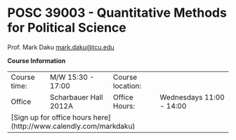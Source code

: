 # POSC 39003 - Quantitative Methods for Political Science
Prof. Mark Daku [mark.daku@tcu.edu](mailto:mark.daku@tcu.edu)

**Course Information**

<table>
  <tr><td>Course time:</td> <td>M/W 15:30 - 17:00 </td><td>Course location: </td><td></td></tr>
  <tr><td>Office</td><td>Scharbauer Hall 2012A </td><td>Office Hours:</td><td>Wednesdays 11:00 - 14:00</td></tr>
  <tr><td colspan=4>[Sign up for office hours here](http://www.calendly.com/markdaku)</td></tr>
</table>
  
 



